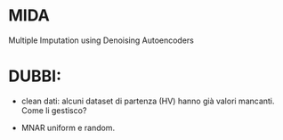 # MIDA
Multiple Imputation using Denoising Autoencoders


# DUBBI:

* clean dati: alcuni dataset di partenza (HV) hanno già valori mancanti. Come li gestisco?

* MNAR uniform e random.

